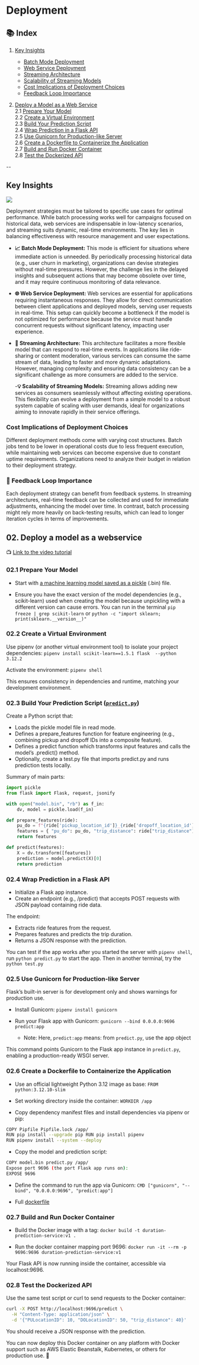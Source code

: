 # Deployment

## 📚 Index

1. [Key Insights](#key-insights)  
   - [Batch Mode Deployment](#️-batch-mode-deployment)  
   - [Web Service Deployment](#-web-service-deployment)  
   - [Streaming Architecture](#-streaming-architecture)  
   - [Scalability of Streaming Models](#️-scalability-of-streaming-models)  
   - [Cost Implications of Deployment Choices](#cost-implications-of-deployment-choices)  
   - [Feedback Loop Importance](#-feedback-loop-importance)  

2. [Deploy a Model as a Web Service](#02-deploy-a-model-as-a-webservice)  
   2.1 [Prepare Your Model](#021-prepare-your-model)  
   2.2 [Create a Virtual Environment](#022-create-a-virtual-environment)  
   2.3 [Build Your Prediction Script](#023-build-your-prediction-script-predictpy)  
   2.4 [Wrap Prediction in a Flask API](#024-wrap-prediction-in-a-flask-api)  
   2.5 [Use Gunicorn for Production-like Server](#025-use-gunicorn-for-production-like-server)  
   2.6 [Create a Dockerfile to Containerize the Application](#026--create-a-dockerfile-to-containerize-the-application)  
   2.7 [Build and Run Docker Container](#-027-build-and-run-docker-container)  
   2.8 [Test the Dockerized API](#028-test-the-dockerized-api)  

--

## Key Insights

<img src="./imgs/deployment-overview.png">

Deployment strategies must be tailored to specific use cases for optimal performance. While batch processing works well for campaigns focused on historical data, web services are indispensable in low-latency scenarios, and streaming suits dynamic, real-time environments. The key lies in balancing effectiveness with resource management and user expectations.

- **📈 Batch Mode Deployment:** This mode is efficient for situations where immediate action is unneeded. By periodically processing historical data (e.g., user churn in marketing), organizations can devise strategies without real-time pressures. However, the challenge lies in the delayed insights and subsequent actions that may become obsolete over time, and it may require continuous monitoring of data relevance.

- **🌐 Web Service Deployment:** Web services are essential for applications requiring instantaneous responses. They allow for direct communication between client applications and deployed models, serving user requests in real-time. This setup can quickly become a bottleneck if the model is not optimized for performance because the service must handle concurrent requests without significant latency, impacting user experience.

- **🔄 Streaming Architecture:** This architecture facilitates a more flexible model that can respond to real-time events. In applications like ride-sharing or content moderation, various services can consume the same stream of data, leading to faster and more dynamic adaptations. However, managing complexity and ensuring data consistency can be a significant challenge as more consumers are added to the service.

    -**💡 Scalability of Streaming Models:** Streaming allows adding new services as consumers seamlessly without affecting existing operations. This flexibility can evolve a deployment from a simple model to a robust system capable of scaling with user demands, ideal for organizations aiming to innovate rapidly in their service offerings.

### Cost Implications of Deployment Choices
Different deployment methods come with varying cost structures. Batch jobs tend to be lower in operational costs due to less frequent execution, while maintaining web services can become expensive due to constant uptime requirements. Organizations need to analyze their budget in relation to their deployment strategy.

### 🔄 Feedback Loop Importance
Each deployment strategy can benefit from feedback systems. In streaming architectures, real-time feedback can be collected and used for immediate adjustments, enhancing the model over time. In contrast, batch processing might rely more heavily on back-testing results, which can lead to longer iteration cycles in terms of improvements.


## 02. Deploy a model as a webservice

📺 [Link to the video tutorial](https://www.youtube.com/watch?v=D7wfMAdgdF8)

### 02.1 Prepare Your Model
- Start with [a machine learning model saved as a pickle](./web_service/lin_reg.bin) (.bin) file.

- Ensure you have the exact version of the model dependencies (e.g., scikit-learn) used when creating the model because unpickling with a different version can cause errors. You can run in the terminal `pip freeze | grep scikit-learn` or `python -c "import sklearn; print(sklearn.__version__)"`

### 02.2 Create a Virtual Environment
Use pipenv (or another virtual environment tool) to isolate your project dependencies:
`pipenv install scikit-learn==1.5.1 flask  --python 3.12.2`

Activate the environment:
`pipenv shell`

This ensures consistency in dependencies and runtime, matching your development environment.

### 02.3 Build Your Prediction Script ([`predict.py`](./web_service/predict.py))
Create a Python script that:
- Loads the pickle model file in read mode.
- Defines a prepare_features function for feature engineering (e.g., combining pickup and dropoff IDs into a composite feature).
- Defines a predict function which transforms input features and calls the model’s .predict() method.
- Optionally, create a test.py file that imports predict.py and runs prediction tests locally.

Summary of main parts:

```py
import pickle 
from flask import Flask, request, jsonify

with open("model.bin", "rb") as f_in:
    dv, model = pickle.load(f_in)

def prepare_features(ride):
    pu_do = f"{ride['pickup_location_id']}_{ride['dropoff_location_id']}"
    features = { "pu_do": pu_do, "trip_distance": ride["trip_distance"], }
    return features 

def predict(features):
    X = dv.transform([features])
    prediction = model.predict(X)[0]
    return prediction
```

### 02.4 Wrap Prediction in a Flask API
- Initialize a Flask app instance.
- Create an endpoint (e.g., /predict) that accepts POST requests with JSON payload containing ride data.

The endpoint:
- Extracts ride features from the request.
- Prepares features and predicts the trip duration.
- Returns a JSON response with the prediction.

You can test if the app works after you started the server with `pipenv shell`, run `python predict.py` to start the app. Then in another terminal, try the `python test.py`

### 02.5 Use Gunicorn for Production-like Server
Flask’s built-in server is for development only and shows warnings for production use.

- Install Gunicorn:
`pipenv install gunicorn`

- Run your Flask app with Gunicorn:
`gunicorn --bind 0.0.0.0:9696 predict:app`

    - Note: Here, `predict:app` means: from `predict.py`, use the app object

This command points Gunicorn to the Flask app instance in `predict.py`, enabling a production-ready WSGI server.

### 02.6  Create a Dockerfile to Containerize the Application
- Use an official lightweight Python 3.12 image as base:
`FROM python:3.12.10-slim`

- Set working directory inside the container:
`WORKDIR /app`

- Copy dependency manifest files and install dependencies via pipenv or pip:
```bash
COPY Pipfile Pipfile.lock /app/ 
RUN pip install --upgrade pip RUN pip install pipenv 
RUN pipenv install --system --deploy
```

- Copy the model and prediction script:
```bash
COPY model.bin predict.py /app/
Expose port 9696 (the port Flask app runs on):
EXPOSE 9696
```

- Define the command to run the app via Gunicorn:
`CMD ["gunicorn", "--bind", "0.0.0.0:9696", "predict:app"]`

- Full [dockerfile](./web_service/Dockerfile)

###  02.7 Build and Run Docker Container
- Build the Docker image with a tag:
`docker build -t duration-prediction-service:v1 .` 

- Run the docker container mapping port 9696:
`docker run -it --rm -p 9696:9696 duration-prediction-service:v1`

Your Flask API is now running inside the container, accessible via localhost:9696.

### 02.8 Test the Dockerized API
Use the same test script or curl to send requests to the Docker container:

```bash
curl -X POST http://localhost:9696/predict \
  -H "Content-Type: application/json" \
  -d '{"PULocationID": 10, "DOLocationID": 50, "trip_distance": 40}'
```

You should receive a JSON response with the prediction.

You can now deploy this Docker container on any platform with Docker support such as AWS Elastic Beanstalk, Kubernetes, or others for production use. 🥳